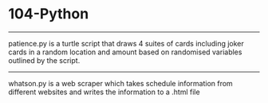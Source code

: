 # 104-Python
---
patience.py is a turtle script that draws 4 suites of cards including joker cards in a random location and amount based on randomised variables outlined by the script.  

---
whatson.py is a web scraper which takes schedule information from different websites and writes the information to a .html file
